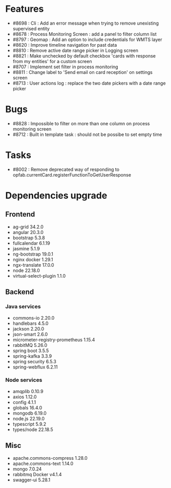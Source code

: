 
# Features

- #8698 : Cli : Add an error message when trying to remove unexisting supervised entity
- #8678 : Process Monitoring Screen : add a panel to filter column list
- #8797 : Geomap : Add an option to include credentials for WMTS layer
- #8620 : Improve timeline navigation for past data
- #8810 : Remove active date range picker in Logging screen
- #8821 : Make unchecked by default checkbox 'cards with response from my entities' for a custom screen
- #8707 : Implement set filter in process monitoring
- #8811 : Change label to 'Send email on card reception' on settings screen
- #8713 : User actions log : replace the two date pickers with a date range picker


# Bugs

- #8828 : Impossible to filter on more than one column on process monitoring screen
- #8712 : Built in template task : should not be possibe to set empty time


# Tasks

- #8002 : Remove deprecated way of responding to opfab.currentCard.registerFunctionToGetUserResponse

  
# Dependencies upgrade

## Frontend

- ag-grid 34.2.0
- angular 20.3.0
- bootstrap 5.3.8
- fullcalendar 6.1.19
- jasmine 5.1.9
- ng-bootstrap 19.0.1
- nginx docker 1.29.1
- ngx-translate 17.0.0
- node 22.18.0
- virtual-select-plugin 1.1.0

## Backend 


### Java services 

- commons-io 2.20.0
- handlebars 4.5.0
- jackson 2.20.0
- json-smart 2.6.0
- micrometer-registry-prometheus 1.15.4
- rabbitMQ 5.26.0
- spring boot 3.5.5 
- spring-kafka 3.3.9
- spring security 6.5.3 
- spring-webflux 6.2.11


  
### Node services

- amqplib 0.10.9
- axios 1.12.0
- config 4.1.1
- globals 16.4.0
- mongodb 6.19.0
- node.js 22.19.0
- typescript 5.9.2
- types/node 22.18.5

## Misc

- apache.commons-compress 1.28.0
- apache.commons-text 1.14.0
- mongo 7.0.24
- rabbitmq Docker v4.1.4 
- swagger-ui 5.28.1




